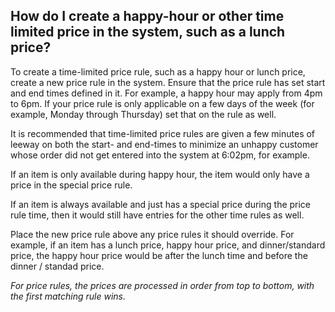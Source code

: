 ## How do I create a happy-hour or other time limited price in the system, such as a lunch price?

To create a time-limited price rule, such as a happy hour or lunch price, create a new price rule in the system. Ensure that the price rule has set start and end times defined in it. 
For example, a happy hour may apply from 4pm to 6pm. If your price rule is only applicable on a few days of the week (for example, Monday through Thursday) set that on the rule as well.

It is recommended that time-limited price rules are given a few minutes of leeway on both the start- and end-times to minimize an unhappy customer whose order did not get entered into the system at 6:02pm, for example.

If an item is only available during happy hour, the item would only have a price in the special price rule.

If an item is always available and just has a special price during the price rule time, then it would still have entries for the other time rules as well.

Place the new price rule above any price rules it should override. For example, if an item has a lunch price, happy hour price, and dinner/standard price, the happy hour price would be after the lunch time and before the dinner / standad price.

*For price rules, the prices are processed in order from top to bottom, with the first matching rule wins.*
